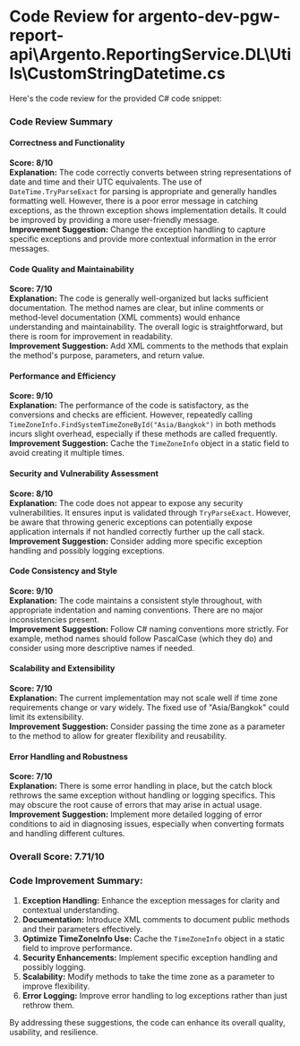 # Code Review for argento-dev-pgw-report-api\Argento.ReportingService.DL\Utils\CustomStringDatetime.cs

Here's the code review for the provided C# code snippet:

### Code Review Summary

#### Correctness and Functionality
**Score: 8/10**  
**Explanation:** The code correctly converts between string representations of date and time and their UTC equivalents. The use of `DateTime.TryParseExact` for parsing is appropriate and generally handles formatting well. However, there is a poor error message in catching exceptions, as the thrown exception shows implementation details. It could be improved by providing a more user-friendly message.  
**Improvement Suggestion:** Change the exception handling to capture specific exceptions and provide more contextual information in the error messages.

#### Code Quality and Maintainability
**Score: 7/10**  
**Explanation:** The code is generally well-organized but lacks sufficient documentation. The method names are clear, but inline comments or method-level documentation (XML comments) would enhance understanding and maintainability. The overall logic is straightforward, but there is room for improvement in readability.  
**Improvement Suggestion:** Add XML comments to the methods that explain the method's purpose, parameters, and return value.

#### Performance and Efficiency
**Score: 9/10**  
**Explanation:** The performance of the code is satisfactory, as the conversions and checks are efficient. However, repeatedly calling `TimeZoneInfo.FindSystemTimeZoneById("Asia/Bangkok")` in both methods incurs slight overhead, especially if these methods are called frequently.  
**Improvement Suggestion:** Cache the `TimeZoneInfo` object in a static field to avoid creating it multiple times.

#### Security and Vulnerability Assessment
**Score: 8/10**  
**Explanation:** The code does not appear to expose any security vulnerabilities. It ensures input is validated through `TryParseExact`. However, be aware that throwing generic exceptions can potentially expose application internals if not handled correctly further up the call stack.  
**Improvement Suggestion:** Consider adding more specific exception handling and possibly logging exceptions.

#### Code Consistency and Style
**Score: 9/10**  
**Explanation:** The code maintains a consistent style throughout, with appropriate indentation and naming conventions. There are no major inconsistencies present.  
**Improvement Suggestion:** Follow C# naming conventions more strictly. For example, method names should follow PascalCase (which they do) and consider using more descriptive names if needed.

#### Scalability and Extensibility
**Score: 7/10**  
**Explanation:** The current implementation may not scale well if time zone requirements change or vary widely. The fixed use of "Asia/Bangkok" could limit its extensibility.   
**Improvement Suggestion:** Consider passing the time zone as a parameter to the method to allow for greater flexibility and reusability.

#### Error Handling and Robustness
**Score: 7/10**  
**Explanation:** There is some error handling in place, but the catch block rethrows the same exception without handling or logging specifics. This may obscure the root cause of errors that may arise in actual usage.  
**Improvement Suggestion:** Implement more detailed logging of error conditions to aid in diagnosing issues, especially when converting formats and handling different cultures.

### Overall Score: 7.71/10

### Code Improvement Summary:
1. **Exception Handling:** Enhance the exception messages for clarity and contextual understanding.
2. **Documentation:** Introduce XML comments to document public methods and their parameters effectively.
3. **Optimize TimeZoneInfo Use:** Cache the `TimeZoneInfo` object in a static field to improve performance.
4. **Security Enhancements:** Implement specific exception handling and possibly logging.
5. **Scalability:** Modify methods to take the time zone as a parameter to improve flexibility.
6. **Error Logging:** Improve error handling to log exceptions rather than just rethrow them. 

By addressing these suggestions, the code can enhance its overall quality, usability, and resilience.